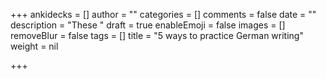 +++
ankidecks = []
author = ""
categories = []
comments = false
date = ""
description = "These "
draft = true
enableEmoji = false
images = []
removeBlur = false
tags = []
title = "5 ways to practice German writing"
weight = nil

+++
